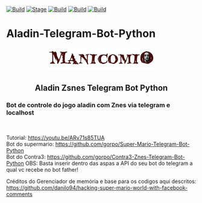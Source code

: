[![Build](https://img.shields.io/badge/dev-gorpo-brightgreen.svg)]()
[![Stage](https://img.shields.io/badge/Release-Stable-brightgreen.svg)]()
[![Build](https://img.shields.io/badge/python-v3.7-blue.svg)]()
[![Build](https://img.shields.io/badge/windows-7%208%2010-blue.svg)]()
[![Build](https://img.shields.io/badge/arquiterura-64bits-blue.svg)]()<br>
# Aladin-Telegram-Bot-Python
  <h6 align="center">
   <img src="https://raw.githubusercontent.com/gorpo/Manicomio-Boot-Theme/master/manicomio/boot.png" width="55%"></img>
       <h2 align="center">Aladin Zsnes Telegram Bot Python</h2>
  </h6>
<h3> Bot de controle do jogo aladin com Znes via telegram e localhost</h3><br>

Tutorial: https://youtu.be/ARv71s85TUA  <br>
Bot do supermario: https://github.com/gorpo/Super-Mario-Telegram-Bot-Python <br>
Bot do Contra3: https://github.com/gorpo/Contra3-Znes-Telegram-Bot-Python
OBS: Basta inserir dentro das aspas a API do seu bot do telegram a qual vc recebe no bot father!<br>

Créditos do Gerenciador de memória e base para os codigos aqui descritos: 
https://github.com/danilo94/hacking-super-mario-world-with-facebook-comments<br>
